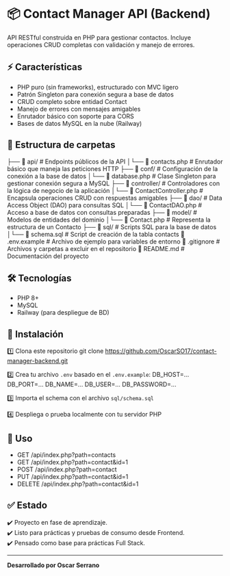 # 📦 Contact Manager API (Backend)

API RESTful construida en PHP para gestionar contactos. Incluye operaciones CRUD completas con validación y manejo de errores.

## ⚡ Características

- PHP puro (sin frameworks), estructurado con MVC ligero
- Patrón Singleton para conexión segura a base de datos
- CRUD completo sobre entidad Contact
- Manejo de errores con mensajes amigables
- Enrutador básico con soporte para CORS
- Bases de datos MySQL en la nube (Railway)

## 📂 Estructura de carpetas

├── 📁 api/                 # Endpoints públicos de la API
│└── 📄 contacts.php     # Enrutador básico que maneja las peticiones HTTP
├── 📁 conf/                # Configuración de la conexión a la base de datos
│└── 📄 database.php     # Clase Singleton para gestionar conexión segura a MySQL
├── 📁 controller/          # Controladores con la lógica de negocio de la aplicación
│└── 📄 ContactController.php  # Encapsula operaciones CRUD con respuestas amigables
├── 📁 dao/                 # Data Access Object (DAO) para consultas SQL
│└── 📄 ContactDAO.php   # Acceso a base de datos con consultas preparadas
├── 📁 model/               # Modelos de entidades del dominio
│└── 📄 Contact.php      # Representa la estructura de un Contacto
├── 📁 sql/                 # Scripts SQL para la base de datos
│└── 📄 schema.sql       # Script de creación de la tabla contacts
📄 .env.example             # Archivo de ejemplo para variables de entorno
📄 .gitignore               # Archivos y carpetas a excluir en el repositorio
📄 README.md                # Documentación del proyecto


## 🛠️ Tecnologías

- PHP 8+
- MySQL
- Railway (para despliegue de BD)

## 📜 Instalación

1️⃣ Clona este repositorio
git clone https://github.com/OscarSO17/contact-manager-backend.git



2️⃣ Crea tu archivo `.env` basado en el `.env.example`:
DB_HOST=...
DB_PORT=...
DB_NAME=...
DB_USER=...
DB_PASSWORD=...


3️⃣ Importa el schema con el archivo `sql/schema.sql`

4️⃣ Despliega o prueba localmente con tu servidor PHP

## 🚀 Uso

- GET /api/index.php?path=contacts
- GET /api/index.php?path=contact&id=1
- POST /api/index.php?path=contact
- PUT /api/index.php?path=contact&id=1
- DELETE /api/index.php?path=contact&id=1

## ✅ Estado

✔️ Proyecto en fase de aprendizaje.  
✔️ Listo para prácticas y pruebas de consumo desde Frontend.  
✔️ Pensado como base para prácticas Full Stack.

---

**Desarrollado por Oscar Serrano**